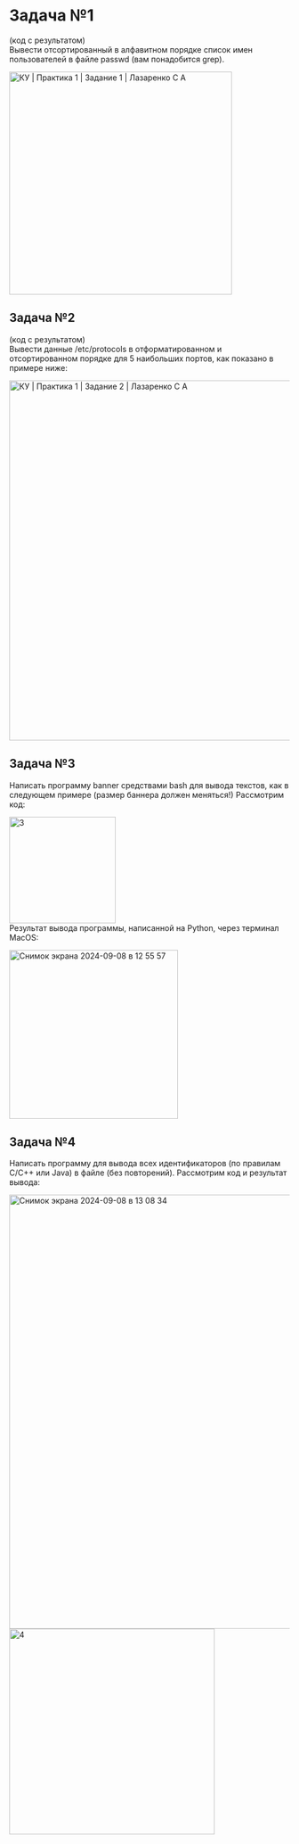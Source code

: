 # Задача №1
(код с результатом)<br>
Вывести отсортированный в алфавитном порядке список имен пользователей в файле passwd (вам понадобится grep).

<img width="400" alt="КУ | Практика 1 | Задание 1 | Лазаренко С A" src="https://github.com/user-attachments/assets/831ed842-ca4e-4c6f-ba42-0097749dc567">

## Задача №2
(код с результатом)<br>
Вывести данные /etc/protocols в отформатированном и отсортированном порядке для 5 наибольших портов, как показано в примере ниже:

<img width="646" alt="КУ | Практика 1 | Задание 2 | Лазаренко С A" src="https://github.com/user-attachments/assets/45b7bb06-5347-4e7d-bf2b-b58c04a0f877">

## Задача №3 <br>
Написать программу banner средствами bash для вывода текстов, как в следующем примере (размер баннера должен меняться!)
Рассмотрим код:<br>

<img width="191" alt="3" src="https://github.com/user-attachments/assets/ec912b4f-030d-4439-8820-a4800c69a7c7"><br>
Результат вывода программы, написанной на Python, через терминал MacOS:<br>

<img width="303" alt="Снимок экрана 2024-09-08 в 12 55 57" src="https://github.com/user-attachments/assets/30335d1e-8edd-4896-92a3-a928fd174233">

## Задача №4 <br>
Написать программу для вывода всех идентификаторов (по правилам C/C++ или Java) в файле (без повторений).
Рассмотрим код и результат вывода:<br>

<img width="779" alt="Снимок экрана 2024-09-08 в 13 08 34" src="https://github.com/user-attachments/assets/c38a9717-a4e3-4f45-8e6c-6c193e6e01d8">

<img width="369" alt="4" src="https://github.com/user-attachments/assets/c627ceb4-12cc-4f89-a462-04f8619ef4dc">
